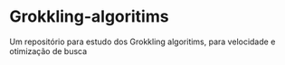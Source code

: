 # Grokkling-algoritims
Um repositório para estudo dos Grokkling algoritims, para velocidade e otimização de busca

